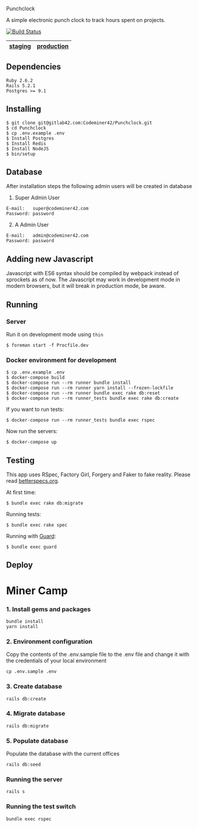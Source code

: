 Punchclock

A simple electronic punch clock to track hours spent on projects.

[![Build Status](http://gitlab42.com/Codeminer42/Punchclock/badges/master/build.svg)](http://gitlab42.com/Codeminer42/Punchclock/pipelines)

| [staging][1] | [production][2] |
|--------------|-----------------|

## Dependencies

```
Ruby 2.6.2
Rails 5.2.1
Postgres >= 9.1
```

## Installing

```console
$ git clone git@gitlab42.com:Codeminer42/Punchclock.git
$ cd Punchclock
$ cp .env.example .env
$ Install Postgres
$ Install Redis
$ Install NodeJS
$ bin/setup
```

## Database

After installation steps the following admin users will be created in database

1. Super Admin User
```
E-mail:   super@codeminer42.com
Password: password
```

2. A Admin User
```
E-mail:   admin@codeminer42.com
Password: password
```

## Adding new Javascript

Javascript with ES6 syntax should be compiled by webpack instead of sprockets as of now. The Javascript may work in development mode in modern browsers, but it will break in production mode, be aware.

## Running

### Server

Run it on development mode using `thin`

```console
$ foreman start -f Procfile.dev
```

### Docker environment for development

```console
$ cp .env.example .env
$ docker-compose build
$ docker-compose run --rm runner bundle install
$ docker-compose run --rm runner yarn install --frozen-lockfile
$ docker-compose run --rm runner bundle exec rake db:reset
$ docker-compose run --rm runner_tests bundle exec rake db:create
```

If you want to run tests:
```console
$ docker-compose run --rm runner_tests bundle exec rspec
```

Now run the servers:
```console
$ docker-compose up
```

## Testing

This app uses RSpec, Factory Girl, Forgery and Faker to fake reality.
Please read [betterspecs.org](http://betterspecs.org/).

At first time:
```console
$ bundle exec rake db:migrate
```

Running tests:

```console
$ bundle exec rake spec
```

Running with [Guard](https://github.com/guard/guard-rspec):

```console
$ bundle exec guard
```

## Deploy

[1]: http://punchclock-staging.herokuapp.com
[2]: http://punchclock.cm42.io/


# Miner Camp

### 1. Install gems and packages

    bundle install
    yarn install

### 2. Environment configuration
Copy the contents of the .env.sample file to the .env file and change it with the credentials of your local environment

    cp .env.sample .env

### 3. Create database

    rails db:create

### 4. Migrate database

    rails db:migrate

### 5. Populate database
Populate the database with the current offices

    rails db:seed

### Running the server

    rails s

### Running the test switch

    bundle exec rspec
